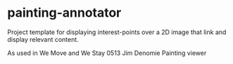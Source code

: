# painting-annotator
Project template for displaying interest-points over a 2D image that link and display relevant content.

As used in We Move and We Stay 0513 Jim Denomie Painting viewer
